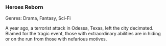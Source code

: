 ### Heroes Reborn

Genres: Drama, Fantasy, Sci-Fi

A year ago, a terrorist attack in Odessa, Texas, left the city decimated.
Blamed for the tragic event, those with extraordinary abilities are in hiding or on the run from those with nefarious motives.

